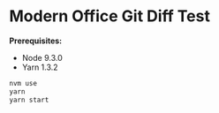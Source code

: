# Modern Office Git Diff Test

**Prerequisites:**

- Node 9.3.0
- Yarn 1.3.2

```sh
nvm use
yarn
yarn start
```
